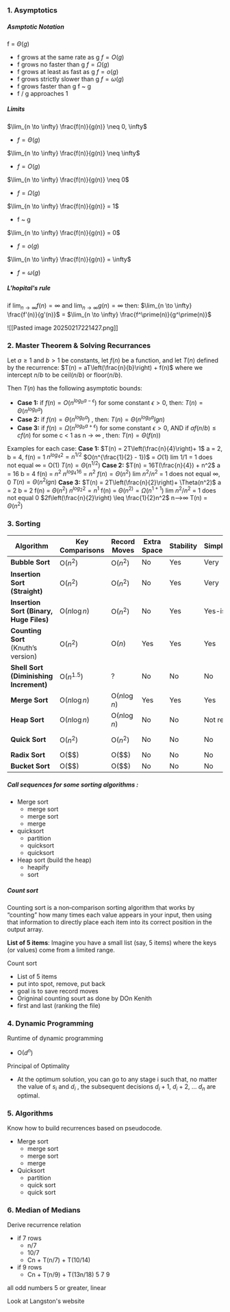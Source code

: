 
### 1. Asymptotics

##### Asmptotic Notation
f = $\Theta(g)$
- f grows at the same rate as g
$f = O(g)$ 
- f grows no faster than g
$f = \Omega(g)$
- f grows at least as fast as g
$f = o(g)$ 
- f grows strictly slower than g
$f = \omega(g)$ 
- f grows faster than g
f ~ g
- f / g approaches 1

##### Limits
$\lim_{n \to \infty} \frac{f(n)}{g(n)} \neq 0, \infty$
- $f = \Theta(g)$

$\lim_{n \to \infty} \frac{f(n)}{g(n)} \neq \infty$
- $f = O(g)$

$\lim_{n \to \infty} \frac{f(n)}{g(n)} \neq 0$
- $f = \Omega(g)$

$\lim_{n \to \infty} \frac{f(n)}{g(n)} = 1$
- f ~ g

$\lim_{n \to \infty} \frac{f(n)}{g(n)} = 0$
- $f = o(g)$

$\lim_{n \to \infty} \frac{f(n)}{g(n)} = \infty$
- $f = \omega(g)$

##### L'hopital's rule
if $\lim_{n \to \infty} f(n) = \infty$ and $\lim_{n \to \infty} g(n) = \infty$ 
	then: $\lim_{n \to \infty} \frac{f'(n)}{g'(n)}$ = $\lim_{n \to \infty} \frac{f^\prime(n)}{g^\prime(n)}$

![[Pasted image 20250217221427.png]]



### 2. Master Theorem & Solving Recurrances

Let $a \geq 1$ and $b > 1$  be constants, let $f(n)$ be a function, and let $T(n)$ defined by the recurrence:
	$T(n) = aT\left(\frac{n}{b}\right) + f(n)$ 
where we intercept $n/b$ to be ceil($n/b$) or floor($n/b$).

Then $T(n)$ has the following asymptotic bounds:
- **Case 1:** if $f(n) = O(n^{log_{b}a - \epsilon})$  for some constant $\epsilon > 0$, then:
		$T(n) = \Theta(n^{log_{b}a})$ 
- **Case 2:** if $f(n) = \Theta(n^{log_{b}a})$ , then:
		$T(n) = \Theta(n^{log_{b}a}lgn)$ 
- **Case 3:** if $f(n) = \Omega(n^{log_{b}a + \epsilon})$  for some constant $\epsilon > 0$, AND if $af(n/b) \leq cf(n)$ for some c < 1 as n -> $\infty$ , then:
		$T(n) = \Theta(f(n))$ 

Examples for each case:
	**Case 1:**
		$T(n) = 2T\left(\frac{n}{4}\right)+ 1$ 
		a = 2, b = 4, f(n) = 1
		$n^{log_{4}2} = n^{1/2}$ 
		$O(n^{\frac{1}{2} - 1})$  = $O(1)$ 
		lim $1/1$ = 1 does not equal $\infty$  = O(1)
		$T(n) = \Theta(n^{1/2})$
	**Case 2:**
		$T(n) = 16T(\frac{n}{4}) + n^2$ 
		a = 16 b = 4 f(n) = $n^2$ 
		$n^{log_{4}16}$ = $n^2$
		$f(n) = \Theta(n^2)$ 
		lim $n^2/n^2$ = 1 does not equal $\infty, 0$ 
		$T(n) = \Theta(n^2lgn)$ 
	**Case 3:**
		$T(n) = 2T\left(\frac{n}{2}\right)+ \Theta(n^2)$ 
		a = 2 b = 2 f(n) = $\Theta(n^2)$ 
		$n^{log_{2}2} = n^1$ 
		f(n) = $\Theta(n^{2)} = \Omega(n^{1 + 1})$ 
		lim $n^2/n^2$ = 1 does not equal 0
		$2f\left(\frac{n}{2}\right) \leq \frac{1}{2}n^2$   n-->$\infty$
		T(n) = $\Theta(n^2)$ 

### 3. Sorting

| Algorithm                               | Key Comparisons | Record Moves | Extra Space | Stability | Simplicity | Best Case    | Average Case |
| --------------------------------------- | --------------- | ------------ | ----------- | --------- | ---------- | ------------ | ------------ |
| **Bubble Sort**                         | O($n^2$)        | O($n^2$)     | No          | Yes       | Very       | O($n$)       | ?            |
| **Insertion Sort (Straight)**           | O($n^2$)        | O($n^2$)     | No          | Yes       | Very       | O($n$)       | ?            |
| **Insertion Sort (Binary, Huge Files)** | O($n\log n$)    | O($n^2$)     | No          | Yes       | Yes-ish    | O($n$)       | O($n\log n$) |
| **Counting Sort** (Knuth’s version)     | O($n^2$)        | O($n$)       | Yes         | Yes       | Yes        | O($n^2$)     | O($n^2$)     |
| **Shell Sort (Diminishing Increment)**  | O($n^{1.5}$)    | ?            | No          | No        | No         | ?            | ?            |
| **Merge Sort**                          | O($n\log n$)    | O($n\log n$) | Yes         | Yes       | Yes        | O($n\log n$) | O($n\log n$) |
| **Heap Sort**                           | O($n\log n$)    | O($n\log n$) | No          | No        | Not really | O($n\log n$) | O($n\log n$) |
| **Quick Sort**                          | O($n^2$)        | O($n^2$)     | No          | No        | No         | O($n\log n$) | ?            |
| **Radix Sort**                          | O($$)           | O($$)        | No          | No        | No         | O($$)        | ?            |
| **Bucket Sort**                         | O($$)           | O($$)        | No          | No        | No         | O($$)        | ?            |

##### **Call sequences for some sorting algorithms :**
- Merge sort
	- merge sort
	- merge sort
	- merge
- quicksort
	- partition
	- quicksort
	- quicksort
- Heap sort (build the heap)
	- heapify
	- sort

##### Count sort
Counting sort is a non‐comparison sorting algorithm that works by “counting” how many times each value appears in your input, then using that information to directly place each item into its correct position in the output array. 

**List of 5 items**:
Imagine you have a small list (say, 5 items) where the keys (or values) come from a limited range. 


Count sort
- List of 5 items
- put into spot, remove, put back
- goal is to save record moves 
- Origninal counting sourt as done by DOn Kenith
- first and last (ranking the file)

### 4. Dynamic Programming
Runtime of dynamic programming
- O($d^n$)

Principal of Optimality
- At the optimum solution, you can go to any stage i such that, no matter the value of $s_i$ and $d_i$ , the subsequent decisions $d_i+1$, $d_i+2$, ... $d_n$ are optimal.

### 5. Algorithms
Know how to build recurrences based on pseudocode.
- Merge sort
	- merge sort
	- merge sort 
	- merge
- Quicksort
	- partition 
	- quick sort
	- quick sort

### 6. Median of Medians
Derive recurrence relation
- if 7 rows
	- n/7 
	- 10/7
	- Cn + T(n/7) + T(10/14)
- if 9 rows
	- Cn + T(n/9) + T(13n/18)
5 7 9

all odd numbers 5 or greater, linear


Look at Langston's website